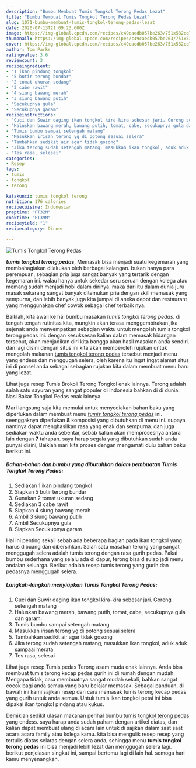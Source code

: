 ```yaml
---
description: "Bumbu Membuat Tumis Tongkol Terong Pedas Lezat"
title: "Bumbu Membuat Tumis Tongkol Terong Pedas Lezat"
slug: 1071-bumbu-membuat-tumis-tongkol-terong-pedas-lezat
date: 2020-07-13T21:09:23.600Z
image: https://img-global.cpcdn.com/recipes/c49caedb057be263/751x532cq70/tumis-tongkol-terong-pedas-foto-resep-utama.jpg
thumbnail: https://img-global.cpcdn.com/recipes/c49caedb057be263/751x532cq70/tumis-tongkol-terong-pedas-foto-resep-utama.jpg
cover: https://img-global.cpcdn.com/recipes/c49caedb057be263/751x532cq70/tumis-tongkol-terong-pedas-foto-resep-utama.jpg
author: Tom Parks
ratingvalue: 3.6
reviewcount: 3
recipeingredient:
- "1 ikan pindang tongkol"
- "5 butir terong bundar"
- "2 tomat ukuran sedang"
- "3 cabe rawit"
- "4 siung bawang merah"
- "3 siung bawang putih"
- "Secukupnya gula"
- "Secukupnya garam"
recipeinstructions:
- "Cuci dan Suwir daging ikan tongkol kira-kira sebesar jari. Goreng setengah matang"
- "Haluskan bawang merah, bawang putih, tomat, cabe, secukupnya gula dan garam."
- "Tumis bumbu sampai setengah matang"
- "Masukkan irisan terong yg di potong sesuai selera"
- "Tambahkan sedikit air agar tidak gosong"
- "Jika terong sudah setengah matang, masukkan ikan tongkol, aduk aduk sampaai merata"
- "Tes rasa, selesai"
categories:
- Resep
tags:
- tumis
- tongkol
- terong

katakunci: tumis tongkol terong 
nutrition: 176 calories
recipecuisine: Indonesian
preptime: "PT32M"
cooktime: "PT39M"
recipeyield: "1"
recipecategory: Dinner

---
```



![Tumis Tongkol Terong Pedas](https://img-global.cpcdn.com/recipes/c49caedb057be263/751x532cq70/tumis-tongkol-terong-pedas-foto-resep-utama.jpg)

<b><i>tumis tongkol terong pedas</i></b>, Memasak bisa menjadi suatu kegemaran yang membahagiakan dilakukan oleh berbagai kalangan. bukan hanya para perempuan, sebagian pria juga sangat banyak yang tertarik dengan kegemaran ini. walau hanya untuk sekedar seru seruan dengan kolega atau memang sudah menjadi hobi dalam dirinya. maka dari itu dalam dunia juru masak sekarang sangat banyak ditemukan pria dengan skill memasak yang sempurna, dan lebih banyak juga kita jumpai di aneka depot dan restaurant yang menggunakan chef cowok sebagai chef terbaik nya.

Baiklah, kita awali ke hal bumbu masakan <i>tumis tongkol terong pedas</i>. di tengah tengah rutinitas kita, mungkin akan terasa menggembirakan jika sejenak anda menyempatkan sebagian waktu untuk mengolah tumis tongkol terong pedas ini. dengan kesuksesan kalian dalam memasak hidangan tersebut, akan menjadikan diri kita bangga akan hasil masakan anda sendiri. dan lagi disini dengan situs ini kita akan memperoleh rujukan untuk mengolah makanan <u>tumis tongkol terong pedas</u> tersebut menjadi menu yang endess dan menggugah selera, oleh karena itu ingat ingat alamat situs ini di ponsel anda sebagai sebagian rujukan kita dalam membuat menu baru yang lezat.

Lihat juga resep Tumis Brokoli Terong Tongkol enak lainnya. Terong adalah salah satu sayuran yang sangat populer di Indonesia bahkan di di dunia. Nasi Bakar Tongkol Pedas enak lainnya.


Mari langsung saja kita memulai untuk menyediakan bahan baku yang diperlukan dalam membuat menu <u><i>tumis tongkol terong pedas</i></u> ini. seenggaknya diperlukan <b>8</b> komposisi yang dibutuhkan di menu ini. supaya nantinya dapat menghasilkan rasa yang enak dan sempurna. dan juga sediakan waktu anda sebentar, sebab kalian akan memprosesnya antara lain dengan <b>7</b> tahapan. saya harap segala yang dibutuhkan sudah anda punyai disini, Baiklah mari kita proses dengan mengamati dulu bahan baku berikut ini.

<!--inarticleads1-->

##### Bahan-bahan dan bumbu yang dibutuhkan dalam pembuatan Tumis Tongkol Terong Pedas:

1. Sediakan 1 ikan pindang tongkol
1. Siapkan 5 butir terong bundar
1. Gunakan 2 tomat ukuran sedang
1. Sediakan 3 cabe rawit
1. Siapkan 4 siung bawang merah
1. Ambil 3 siung bawang putih
1. Ambil Secukupnya gula
1. Siapkan Secukupnya garam


Hal ini penting sekali sebab ada beberapa bagian pada ikan tongkol yang harus dibuang dan dibersihkan. Salah satu masakan terong yang sangat menggugah selera adalah tumis terong dengan rasa gurih pedas. Pakai bumbu sederhana yang selalu ada di dapur, terong bisa disulap jadi menu andalan keluarga. Berikut adalah resep tumis terong yang gurih dan pedasnya menggugah selera. 

<!--inarticleads2-->

##### Langkah-langkah menyiapkan Tumis Tongkol Terong Pedas:

1. Cuci dan Suwir daging ikan tongkol kira-kira sebesar jari. Goreng setengah matang
1. Haluskan bawang merah, bawang putih, tomat, cabe, secukupnya gula dan garam.
1. Tumis bumbu sampai setengah matang
1. Masukkan irisan terong yg di potong sesuai selera
1. Tambahkan sedikit air agar tidak gosong
1. Jika terong sudah setengah matang, masukkan ikan tongkol, aduk aduk sampaai merata
1. Tes rasa, selesai


Lihat juga resep Tumis pedas Terong asam muda enak lainnya. Anda bisa membuat tumis terong kecap pedas gurih ini di rumah dengan mudah. Mengapa tidak, cara membuatnya sangat mudah sekali, bahkan sangat cocok bagi anda semua yang baru belajar memasak. Sebagai panduan, di bawah ini kami sajikan resep dan cara memasak tumis terong kecap pedas yang gurih untuk anda semua. Untuk tumis ikan tongkol petai ini bisa dipakai ikan tongkol pindang atau kukus. 

Demikian sedikit ulasan makanan perihal bumbu <u>tumis tongkol terong pedas</u> yang endess. saya harap anda sudah paham dengan artikel diatas, dan kalian dapat membuat ulang di acara lain untuk di sajikan dalam saat saat acara acara family atau kolega kamu. kita bisa mengulik resep resep yang tertulis diatas selaras dengan selera anda, sehingga menu <b>tumis tongkol terong pedas</b> ini bisa menjadi lebih lezat dan menggugah selera lagi. berikut penjelasan singkat ini, sampai bertemu lagi di lain hal. semoga hari kamu menyenangkan.
